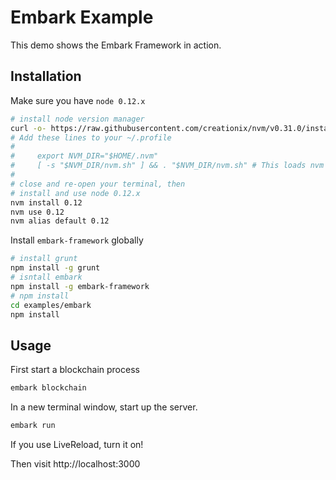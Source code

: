 # Embark Example

This demo shows the Embark Framework in action.

## Installation

Make sure you have `node 0.12.x`

```bash
# install node version manager
curl -o- https://raw.githubusercontent.com/creationix/nvm/v0.31.0/install.sh | bash
# Add these lines to your ~/.profile
#
#     export NVM_DIR="$HOME/.nvm"
#     [ -s "$NVM_DIR/nvm.sh" ] && . "$NVM_DIR/nvm.sh" # This loads nvm
#
# close and re-open your terminal, then
# install and use node 0.12.x
nvm install 0.12
nvm use 0.12
nvm alias default 0.12
```

Install `embark-framework` globally

```bash
# install grunt
npm install -g grunt
# isntall embark
npm install -g embark-framework
# npm install
cd examples/embark
npm install
```

## Usage

First start a blockchain process

```bash
embark blockchain
```

In a new terminal window, start up the server.

```bash
embark run
```

If you use LiveReload, turn it on!

Then visit http://localhost:3000
